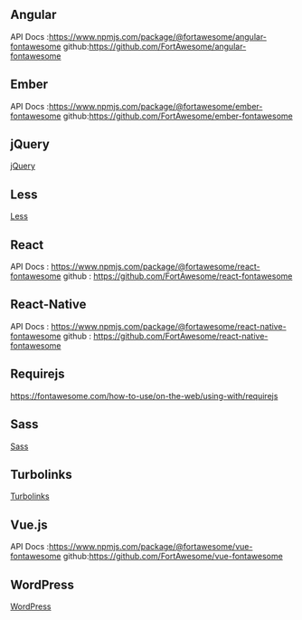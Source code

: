 

## Angular

API Docs :https://www.npmjs.com/package/@fortawesome/angular-fontawesome
github:https://github.com/FortAwesome/angular-fontawesome

## Ember

API Docs :https://www.npmjs.com/package/@fortawesome/ember-fontawesome
github:https://github.com/FortAwesome/ember-fontawesome

## jQuery

[jQuery ](/fontawesome/fa5/with/jquery.html)


## Less

 [Less ](/fontawesome/fa5/with/less.html)



## React

API Docs : https://www.npmjs.com/package/@fortawesome/react-fontawesome
github : https://github.com/FortAwesome/react-fontawesome

## React-Native 

API Docs : https://www.npmjs.com/package/@fortawesome/react-native-fontawesome
github : https://github.com/FortAwesome/react-native-fontawesome

## Requirejs

https://fontawesome.com/how-to-use/on-the-web/using-with/requirejs


## Sass

 [Sass ](/fontawesome/fa5/with/sass.html)

## Turbolinks

 [Turbolinks  ](/fontawesome/fa5/with/turbolink.html)

## Vue.js

API Docs :https://www.npmjs.com/package/@fortawesome/vue-fontawesome
github:https://github.com/FortAwesome/vue-fontawesome

## WordPress

 [WordPress ](/fontawesome/fa5/with/wordpress.html)

